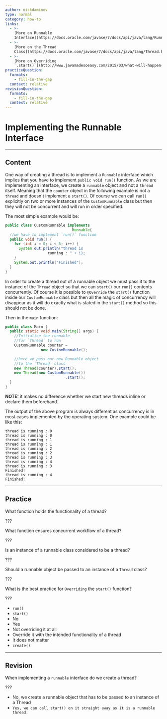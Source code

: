 ```yaml
---
author: nickdaminov
type: normal
category: how-to
links:
  - >-
    [More on Runnable
    Interface](https://docs.oracle.com/javase/7/docs/api/java/lang/Runnable.html){website}
  - >-
    [More on the Thread
    Class](https://docs.oracle.com/javase/7/docs/api/java/lang/Thread.html){website}
  - >-
    [More on Overriding
    `.start()`](http://www.javamadesoeasy.com/2015/03/what-will-happen-if-we-override-start.html){website}
practiceQuestion:
  formats:
    - fill-in-the-gap
  context: relative
revisionQuestion:
  formats:
    - fill-in-the-gap
  context: relative
---
```


# Implementing the Runnable Interface


---

## Content

One way of creating a thread is to implement a `Runnable` interface which implies that you have to implement `public void run()` function. As we are implementing an interface, we create a `runnable` object and not a `thread` itself. Meaning that the `counter` object in the following example is not a `thread` and doesn't implement a `start()`. Of course we can call `run()` explicitly on two or more instances of the `CustomRunnable` class but then they will not be concurrent and will run in order specified.

The most simple example would be:

```java
public class CustomRunnable implements
                              Runnable{
  //we have to implement `run()` function
  public void run() {
    for (int i = 0; i < 5; i++) {
      System.out.println("thread is
                   running : " + i);
    }
    System.out.println("Finished");
  }
}

```

In order to create a thread out of a runnable object we must pass it to the instance of the `Thread` object so that we can `start()` our `run()` contents concurrently. Of course it is possible to `@Override` the `start()` function inside our `CustomRunnable` class but then all the magic of concurrency will disappear as it will do exactly what is stated in the `start()` method so this should not be done.

Then in the `main` function:

```java
public class Main {
  public static void main(String[] args) {
    //Initialize the runnable
    //for `Thread` to run
    CustomRunnable counter =
                new CustomRunnable();

    //here we pass our new Runnable object
    //to the `Thread` class
    new Thread(counter).start();
    new Thread(new CustomRunnable())
                           .start();
  }
}
```

**NOTE:** it makes no difference whether we start new threads inline or declare them beforehand.

The output of the above program is always different as concurrency is in most cases implemented by the operating system. One example could be like this:

```plain-text
thread is running : 0
thread is running : 0
thread is running : 1
thread is running : 1
thread is running : 2
thread is running : 2
thread is running : 3
thread is running : 4
thread is running : 3
Finished!
thread is running : 4
Finished!
```


---

## Practice

What function holds the functionality of a thread?

???

What function ensures concurrent workflow of a thread?

???

Is an instance of a runnable class considered to be a thread?

???

Should a runnable object be passed to an instance of a `Thread` class?

???

What is the best practice for `Overriding` the `start()` function?

???

- `run()`
- `start()`
- No
- Yes
- Not overriding it at all
- Override it with the intended functionality of a thread
- It does not matter
- `create()`


---

## Revision

When implementing a `runnable` interface do we create a thread?

???

- No, we create a runnable object that has to be passed to an instance of a Thread
- `Yes, we can call start() on it straight away as it is a runnable thread.`
